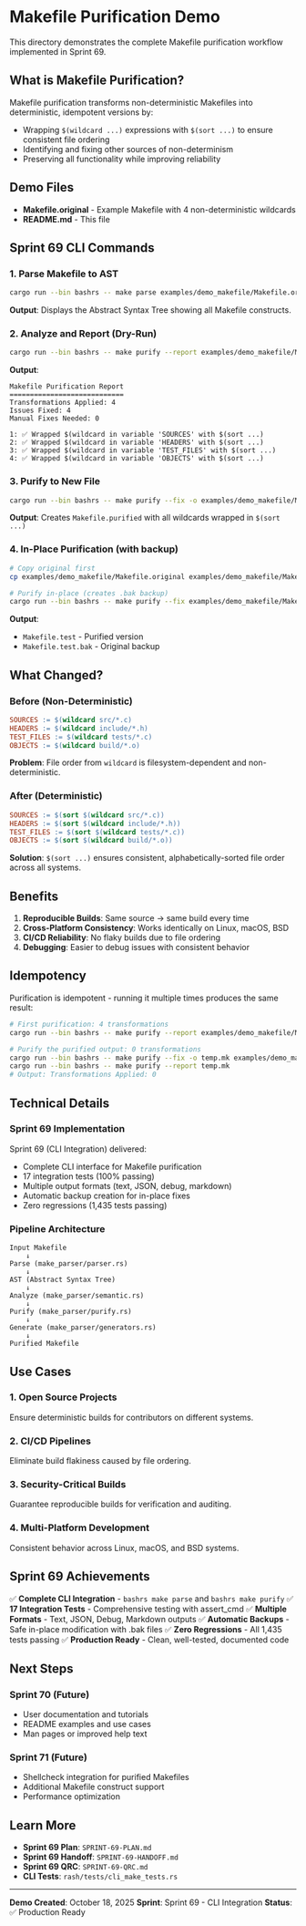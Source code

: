 # Makefile Purification Demo

This directory demonstrates the complete Makefile purification workflow implemented in Sprint 69.

## What is Makefile Purification?

Makefile purification transforms non-deterministic Makefiles into deterministic, idempotent versions by:
- Wrapping `$(wildcard ...)` expressions with `$(sort ...)` to ensure consistent file ordering
- Identifying and fixing other sources of non-determinism
- Preserving all functionality while improving reliability

## Demo Files

- **Makefile.original** - Example Makefile with 4 non-deterministic wildcards
- **README.md** - This file

## Sprint 69 CLI Commands

### 1. Parse Makefile to AST

```bash
cargo run --bin bashrs -- make parse examples/demo_makefile/Makefile.original
```

**Output**: Displays the Abstract Syntax Tree showing all Makefile constructs.

### 2. Analyze and Report (Dry-Run)

```bash
cargo run --bin bashrs -- make purify --report examples/demo_makefile/Makefile.original
```

**Output**:
```
Makefile Purification Report
============================
Transformations Applied: 4
Issues Fixed: 4
Manual Fixes Needed: 0

1: ✅ Wrapped $(wildcard in variable 'SOURCES' with $(sort ...)
2: ✅ Wrapped $(wildcard in variable 'HEADERS' with $(sort ...)
3: ✅ Wrapped $(wildcard in variable 'TEST_FILES' with $(sort ...)
4: ✅ Wrapped $(wildcard in variable 'OBJECTS' with $(sort ...)
```

### 3. Purify to New File

```bash
cargo run --bin bashrs -- make purify --fix -o examples/demo_makefile/Makefile.purified examples/demo_makefile/Makefile.original
```

**Output**: Creates `Makefile.purified` with all wildcards wrapped in `$(sort ...)`

### 4. In-Place Purification (with backup)

```bash
# Copy original first
cp examples/demo_makefile/Makefile.original examples/demo_makefile/Makefile.test

# Purify in-place (creates .bak backup)
cargo run --bin bashrs -- make purify --fix examples/demo_makefile/Makefile.test
```

**Output**:
- `Makefile.test` - Purified version
- `Makefile.test.bak` - Original backup

## What Changed?

### Before (Non-Deterministic)
```makefile
SOURCES := $(wildcard src/*.c)
HEADERS := $(wildcard include/*.h)
TEST_FILES := $(wildcard tests/*.c)
OBJECTS := $(wildcard build/*.o)
```

**Problem**: File order from `wildcard` is filesystem-dependent and non-deterministic.

### After (Deterministic)
```makefile
SOURCES := $(sort $(wildcard src/*.c))
HEADERS := $(sort $(wildcard include/*.h))
TEST_FILES := $(sort $(wildcard tests/*.c))
OBJECTS := $(sort $(wildcard build/*.o))
```

**Solution**: `$(sort ...)` ensures consistent, alphabetically-sorted file order across all systems.

## Benefits

1. **Reproducible Builds**: Same source → same build every time
2. **Cross-Platform Consistency**: Works identically on Linux, macOS, BSD
3. **CI/CD Reliability**: No flaky builds due to file ordering
4. **Debugging**: Easier to debug issues with consistent behavior

## Idempotency

Purification is idempotent - running it multiple times produces the same result:

```bash
# First purification: 4 transformations
cargo run --bin bashrs -- make purify --report examples/demo_makefile/Makefile.original

# Purify the purified output: 0 transformations
cargo run --bin bashrs -- make purify --fix -o temp.mk examples/demo_makefile/Makefile.original
cargo run --bin bashrs -- make purify --report temp.mk
# Output: Transformations Applied: 0
```

## Technical Details

### Sprint 69 Implementation

Sprint 69 (CLI Integration) delivered:
- Complete CLI interface for Makefile purification
- 17 integration tests (100% passing)
- Multiple output formats (text, JSON, debug, markdown)
- Automatic backup creation for in-place fixes
- Zero regressions (1,435 tests passing)

### Pipeline Architecture

```
Input Makefile
    ↓
Parse (make_parser/parser.rs)
    ↓
AST (Abstract Syntax Tree)
    ↓
Analyze (make_parser/semantic.rs)
    ↓
Purify (make_parser/purify.rs)
    ↓
Generate (make_parser/generators.rs)
    ↓
Purified Makefile
```

## Use Cases

### 1. Open Source Projects
Ensure deterministic builds for contributors on different systems.

### 2. CI/CD Pipelines
Eliminate build flakiness caused by file ordering.

### 3. Security-Critical Builds
Guarantee reproducible builds for verification and auditing.

### 4. Multi-Platform Development
Consistent behavior across Linux, macOS, and BSD systems.

## Sprint 69 Achievements

✅ **Complete CLI Integration** - `bashrs make parse` and `bashrs make purify`
✅ **17 Integration Tests** - Comprehensive testing with assert_cmd
✅ **Multiple Formats** - Text, JSON, Debug, Markdown outputs
✅ **Automatic Backups** - Safe in-place modification with .bak files
✅ **Zero Regressions** - All 1,435 tests passing
✅ **Production Ready** - Clean, well-tested, documented code

## Next Steps

### Sprint 70 (Future)
- User documentation and tutorials
- README examples and use cases
- Man pages or improved help text

### Sprint 71 (Future)
- Shellcheck integration for purified Makefiles
- Additional Makefile construct support
- Performance optimization

## Learn More

- **Sprint 69 Plan**: `SPRINT-69-PLAN.md`
- **Sprint 69 Handoff**: `SPRINT-69-HANDOFF.md`
- **Sprint 69 QRC**: `SPRINT-69-QRC.md`
- **CLI Tests**: `rash/tests/cli_make_tests.rs`

---

**Demo Created**: October 18, 2025
**Sprint**: Sprint 69 - CLI Integration
**Status**: ✅ Production Ready
